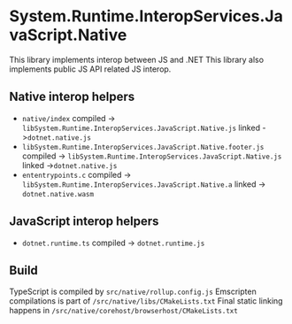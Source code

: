 # System.Runtime.InteropServices.JavaScript.Native

This library implements interop between JS and .NET
This library also implements public JS API related JS interop.

## Native interop helpers
- `native/index` compiled -> `libSystem.Runtime.InteropServices.JavaScript.Native.js` linked ->`dotnet.native.js`
- `libSystem.Runtime.InteropServices.JavaScript.Native.footer.js` compiled -> `libSystem.Runtime.InteropServices.JavaScript.Native.js` linked ->`dotnet.native.js`
- `ententrypoints.c` compiled -> `libSystem.Runtime.InteropServices.JavaScript.Native.a` linked -> `dotnet.native.wasm`

## JavaScript interop helpers
- `dotnet.runtime.ts` compiled -> `dotnet.runtime.js`

## Build
TypeScript is compiled by `src/native/rollup.config.js`
Emscripten compilations is part of `/src/native/libs/CMakeLists.txt`
Final static linking happens in `/src/native/corehost/browserhost/CMakeLists.txt`
